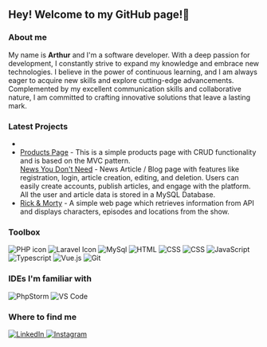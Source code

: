 ## Hey! Welcome to my GitHub page!👋

### About me
My name is <strong>Arthur</strong> and I'm a software developer. With a deep passion for development, I constantly strive to expand my knowledge and embrace new technologies. I believe in the power of continuous learning, and I am always eager to acquire new skills and explore cutting-edge advancements. Complemented by my excellent communication skills and collaborative nature, I am committed to crafting innovative solutions that leave a lasting mark.


### Latest Projects

<ul>
  <li>
    <li>
    <a href="https://github.com/Trotsijs/products-page">Products Page</a> - This is a simple products page with CRUD functionality and is based on the MVC pattern.
  </li> 
    <a href="https://github.com/Trotsijs/article-wall">News You Don't Need</a> - News Article / Blog page with features like registration, login, article creation, editing, and deletion. Users can easily create accounts, publish articles, and engage with the platform. All the user and article data is stored in a MySQL Database.
  </li> 
  <li>
    <a href="https://github.com/Trotsijs/rickandmorty-api">Rick & Morty</a> - A simple web page which retrieves information from API and displays characters, episodes and locations from the show.
  </li> 
</ul>


### Toolbox

<div class="row">
  <div class="column">
    <img src="https://img.shields.io/badge/-PHP-777BB4?logo=php&logoColor=white" alt="PHP icon">
    <img src="https://img.shields.io/badge/-Laravel-FF2D20?logo=laravel&logoColor=white" alt="Laravel Icon">
    <img src="https://img.shields.io/badge/-MySQL-4479A1?logo=mysql&logoColor=white" alt="MySql"> 
    <img src="https://img.shields.io/badge/-HTML-E34F26?logo=html5&logoColor=white" alt="HTML">
    <img src="https://img.shields.io/badge/-CSS-1572B6?logo=css3&logoColor=white" alt="CSS">
    <img src="https://img.shields.io/badge/-Tailwind-06B6D4?logo=tailwindcss&logoColor=white" alt="CSS">
    <img src="https://img.shields.io/badge/-JavaScript-F7DF1E?logo=javascript&logoColor=black" alt="JavaScript">
    <img src="https://img.shields.io/badge/-TypeScript-3178C6?logo=typescript&logoColor=white" alt="Typescript"> 
    <img src="https://img.shields.io/badge/-Vue.js-4FC08D?logo=vue.js&logoColor=white" alt="Vue.js">  
    <img src="https://img.shields.io/badge/-Git-F05032?logo=git&logoColor=white" alt="Git">
    
  </div>
  
### IDEs I'm familiar with

  <img src="https://img.shields.io/badge/-PhpStorm-000000?logo=phpstorm&logoColor=white" alt="PhpStorm">
    <img src="https://img.shields.io/badge/-VS Code-007ACC?logo=visualstudiocode&logoColor=white" alt="VS Code">

  
### Where to find me
  
  <div class="column">
<!--     <a href="https://github.com/Trotsijs">
    <img src="https://img.shields.io/badge/-GitHub-181717?logo=github&logoColor=white" alt="GitHub">
    </a> -->
    <a href="https://www.linkedin.com/in/akermanis/">
    <img src="https://img.shields.io/badge/-LinkedIn-0A66C2?logo=linkedin&logoColor=white" alt="LinkedIn">
    </a>
    <a href="https://www.instagram.com/trotsijs/">
    <img src="https://img.shields.io/badge/-Instagram-E4405F?logo=instagram&logoColor=white" alt="Instagram">
    </a>
  </div>
  

<!--
**Trotsijs/trotsijs** is a ✨ _special_ ✨ repository because its `README.md` (this file) appears on your GitHub profile.
https://simpleicons.org/

Here are some ideas to get you started:

- 🔭 I’m currently working on ...
- 🌱 I’m currently learning ...
- 👯 I’m looking to collaborate on ...
- 🤔 I’m looking for help with ...
- 💬 Ask me about ...
- 📫 How to reach me: ...
- 😄 Pronouns: ...
- ⚡ Fun fact: ...
-->
